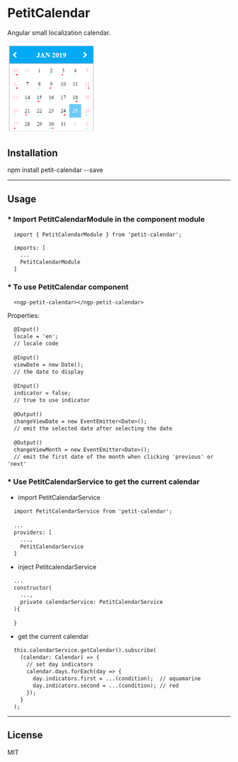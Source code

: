 # PetitCalendar

Angular small localization calendar.

<img src="src/assets/calendar.png" width="200">

## Installation

npm install petit-calendar --save

----
## Usage
### * Import PetitCalendarModule in the component module

```
  import { PetitCalendarModule } from 'petit-calendar';
```

```
  imports: [
    ...
    PetitCalendarModule
  ]
```

### * To use PetitCalendar component

```
  <ngp-petit-calendar></ngp-petit-calendar>
```

Properties:
```
  @Input()
  locale = 'en';
  // locale code

  @Input()
  viewDate = new Date();
  // the date to display

  @Input()
  indicator = false;
  // true to use indicator

  @Output()
  changeViewDate = new EventEmitter<Date>();
  // emit the selected date after selecting the date

  @Output()
  changeViewMonth = new EventEmitter<Date>();
  // emit the first date of the month when clicking 'previous' or 'next'
```

### * Use PetitCalendarService to get the current calendar

* import PetitCalendarService
```
  import PetitCalendarService from 'petit-calendar';

  ...
  providers: [
    ...,
    PetitCalendarService
  ]
```

* inject PetitcalendarService
```
  ...
  constructor(
    ...,
    private calendarService: PetitCalendarService
  ){

  }
```

* get the current calendar
```
  this.calendarService.getCalendar().subscribe(
    (calendar: Calendar) => {
      // set day indicators
      calendar.days.forEach(day => {
        day.indicators.first = ...(condition);  // aquamarine
        day.indicators.second = ...(condition); // red
      });
    }
  );
```

----
## License

MIT
